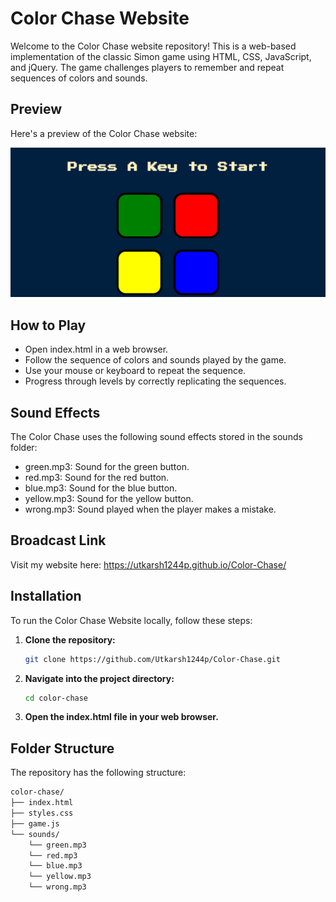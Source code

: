 # Color Chase Website

Welcome to the Color Chase website repository! This is a web-based implementation of the classic Simon game using HTML, CSS, JavaScript, and jQuery. The game challenges players to remember and repeat sequences of colors and sounds.

## Preview

Here's a preview of the Color Chase website:

![Color Chase Preview](color_chase_preview.png)

## How to Play
* Open index.html in a web browser.
* Follow the sequence of colors and sounds played by the game.
* Use your mouse or keyboard to repeat the sequence.
* Progress through levels by correctly replicating the sequences.

## Sound Effects
The Color Chase uses the following sound effects stored in the sounds folder:

* green.mp3: Sound for the green button.
* red.mp3: Sound for the red button.
* blue.mp3: Sound for the blue button.
* yellow.mp3: Sound for the yellow button.
* wrong.mp3: Sound played when the player makes a mistake.


## Broadcast Link

Visit my website here: https://utkarsh1244p.github.io/Color-Chase/

## Installation

To run the Color Chase Website locally, follow these steps:

1. **Clone the repository:**

   ```bash
   git clone https://github.com/Utkarsh1244p/Color-Chase.git

2. **Navigate into the project directory:**

   ```bash
   cd color-chase

3. **Open the index.html file in your web browser.**

## Folder Structure
The repository has the following structure:
```bash
color-chase/
├── index.html
├── styles.css
├── game.js
└── sounds/
    └── green.mp3
    └── red.mp3
    └── blue.mp3
    └── yellow.mp3
    └── wrong.mp3




